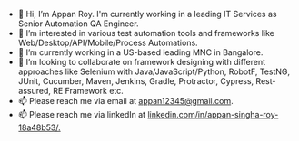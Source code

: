 - 👋 Hi, I’m Appan Roy. I'm currently working in a leading IT Services as Senior Automation QA Engineer.
- 👀 I’m interested in various test automation tools and frameworks like Web/Desktop/API/Mobile/Process Automations.
- 🌱 I’m currently working in a US-based leading MNC in Bangalore.
- 💞️ I’m looking to collaborate on framework designing with different approaches like Selenium with Java/JavaScript/Python, RobotF, TestNG, JUnit, Cucumber, Maven, Jenkins, Gradle, Protractor, Cypress, Rest-assured, RE Framework etc.
- 📫 Please reach me via email at appan12345@gmail.com.
- 📫 Please reach me via linkedIn at [linkedin.com/in/appan-singha-roy-18a48b53/.](https://www.linkedin.com/in/appan-singha-roy-18a48b53/)

<!---
appan-roy/appan-roy is a ✨ special ✨ repository because its `README.md` (this file) appears on your GitHub profile.
You can click the Preview link to take a look at your changes.
--->
